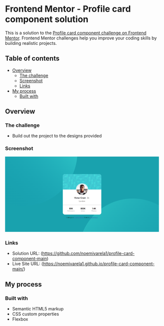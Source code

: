 # Frontend Mentor - Profile card component solution

This is a solution to the [Profile card component challenge on Frontend Mentor](https://www.frontendmentor.io/challenges/profile-card-component-cfArpWshJ). Frontend Mentor challenges help you improve your coding skills by building realistic projects. 

## Table of contents

- [Overview](#overview)
  - [The challenge](#the-challenge)
  - [Screenshot](#screenshot)
  - [Links](#links)
- [My process](#my-process)
  - [Built with](#built-with)

## Overview

### The challenge

- Build out the project to the designs provided

### Screenshot

![](./images/ProfileCardComponent.png)

### Links

- Solution URL: (https://github.com/noemivarela1/profile-card-component-main)
- Live Site URL: (https://noemivarela1.github.io/profile-card-component-main/)

## My process

### Built with

- Semantic HTML5 markup
- CSS custom properties
- Flexbox
